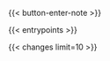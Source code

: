---
---
<!-- 
Prototypic Home Page definition, to make sure your initial Page is not empty.
Copy to /content/_index.md and adapt to your requirements.
-->
{{< button-enter-note >}}

{{< entrypoints >}}

{{< changes limit=10 >}}
